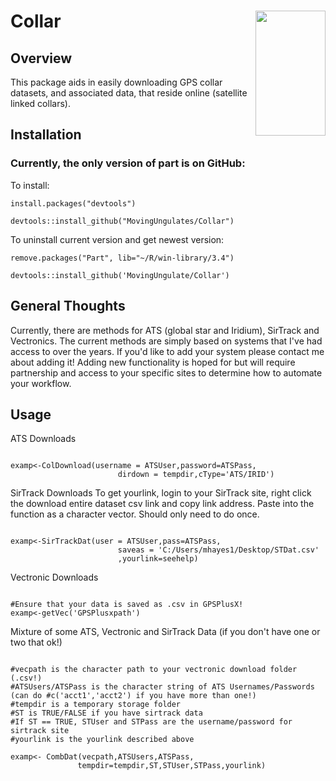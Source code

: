 # Collar <img src="man/figures/PartLog.jpg" align="right" height="200" width="112" />

## Overview

This package aids in easily downloading GPS collar datasets, and associated data, that reside online (satellite linked collars).

## Installation

### Currently, the only version of part is on GitHub:

To install:

```{r}
install.packages("devtools")

devtools::install_github("MovingUngulates/Collar")
```

To uninstall current version and get newest version:

```{r}
remove.packages("Part", lib="~/R/win-library/3.4")

devtools::install_github('MovingUngulate/Collar')
```

## General Thoughts
Currently, there are methods for ATS (global star and Iridium), SirTrack and Vectronics.
The current methods are simply based on systems that I've had access to over the years. If
you'd like to add your system please contact me about adding it! Adding new functionality
is hoped for but will require partnership and access to your specific sites to determine
how to automate your workflow.

## Usage

ATS Downloads

```{r}

examp<-ColDownload(username = ATSUser,password=ATSPass,
                        dirdown = tempdir,cType='ATS/IRID')

```

SirTrack Downloads
To get yourlink, login to your SirTrack site, right click the download entire dataset csv
link and copy link address. Paste into the function as a character vector. Should only 
need to do once.

```{r}

examp<-SirTrackDat(user = ATSUser,pass=ATSPass,
                        saveas = 'C:/Users/mhayes1/Desktop/STDat.csv'
                        ,yourlink=seehelp)

```

Vectronic Downloads

```{r}

#Ensure that your data is saved as .csv in GPSPlusX!
examp<-getVec('GPSPlusxpath')

```

Mixture of some ATS, Vectronic and SirTrack Data (if you don't have one or two that ok!)

```{r}

#vecpath is the character path to your vectronic download folder (.csv!)
#ATSUsers/ATSPass is the character string of ATS Usernames/Passwords (can do #c('acct1','acct2') if you have more than one!)
#tempdir is a temporary storage folder
#ST is TRUE/FALSE if you have sirtrack data
#If ST == TRUE, STUser and STPass are the username/password for sirtrack site
#yourlink is the yourlink described above

examp<- CombDat(vecpath,ATSUsers,ATSPass,
               tempdir=tempdir,ST,STUser,STPass,yourlink)
```